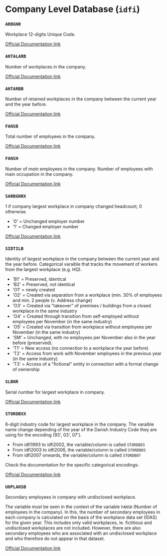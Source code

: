 # Company Level Database (`idfi`)



### `ARBGNR`

Workplace 12-digits Unique Code.

[Official Documentation link](https://www.dst.dk/da/TilSalg/Forskningsservice/Dokumentation/hoejkvalitetsvariable/ida-arbejdssteder/arbgnr)



### `ANTALARB`

Number of workplaces in the company.

[Official Documentation link](https://www.dst.dk/da/TilSalg/Forskningsservice/Dokumentation/hoejkvalitetsvariable/ida-firmaer/antalarb)

### `ANTARBB`

Number of retained workplaces in the company between the current year and the year before.

[Official Documentation link](https://www.dst.dk/da/Statistik/dokumentation/Times/IDA-databasen/IDA-firmaer/ANTARBB)

### `FANSB`

Total number of employees in the company.

[Official Documentation link](https://www.dst.dk/da/Statistik/dokumentation/Times/IDA-databasen/IDA-firmaer/FANSB)

### `FANSH`

Number of _main_ employees in the company. Number of employees with main occupation in the company.

[Official Documentation link](https://www.dst.dk/da/Statistik/dokumentation/Times/IDA-databasen/IDA-firmaer/FANSH)

### `SARBGNRX`

1 if company largest workplace in company changed headcount, 0 otherwise.

- '0' = Unchanged employer number
- '1' = Changed employer number

[Official Documentation link](https://www.dst.dk/da/Statistik/dokumentation/Times/IDA-databasen/IDA-firmaer/SARBGNRX)

### `SIDTILB`

Identity of largest workplace in the company between the current year and the year before. Categorical varaible that tracks the movement of workers from the largest workplace (e.g. HQ).

- 'B1' = Preserved, identical
- 'B2' = Preserved, not identical
- 'O1' = newly created
- 'O2' = Created via separation from a workplace (min. 30% of employees and min. 2 people (v. Address change)
- 'O3' = Created via "takeover" of premises / buildings from a closed workplace in the same industry
- 'O4' = Created through transition from self-employed without employees per November (in the same industry)
- 'O5' = Created via transition from workplace without employees per November (in the same industry)
- 'SM' = Unchanged, with no employees per November also in the year before (preserved).
- 'T1' = New access (no connection to a workplace the year before)
- 'T2' = Access from work with November employees in the previous year (in the same industry)
- 'T3' = Access of a "fictional" entity in connection with a formal change of ownership

### `SLBNR`

Serial number for largest workplace in company.

[Official Documentation link](https://www.dst.dk/da/Statistik/dokumentation/Times/IDA-databasen/IDA-firmaer/SLBNR)

### `STORDBXX`

6-digit industry code for largest workplace in the company. The varaible name change depending of the year of the Danish Industry Code they are using for the encoding (93', 03', 07').

- From idfi1993 to idfi2002, the variable/column is called `STORDB93`
- From idfi2003 to idfi2006, the variable/column is called `STORDB03`
- From idfi2007 onwards, the variable/column is called `STORDB07`

Check the documentation for the specific categorical encodings:

[Official Documentation link](https://www.dst.dk/da/Statistik/dokumentation/Times/IDA-databasen/IDA-firmaer/STORDB03)

### `UOPLANSB`

Secondary employees in company with undisclosed workplace.

The variable must be seen in the context of the variable `FANSB` (Number of employees in the company). In this, the number of secondary employees in each company is calculated on the basis of the workplace data set (IDAS) for the given year. This includes only valid workplaces, ie. fictitious and undisclosed workplaces are not included. However, there are also secondary employees who are associated with an undisclosed workplace and who therefore do not appear in that dataset.

[Official Documentation link](https://www.dst.dk/da/Statistik/dokumentation/Times/IDA-databasen/IDA-firmaer/UOPLANSB)
